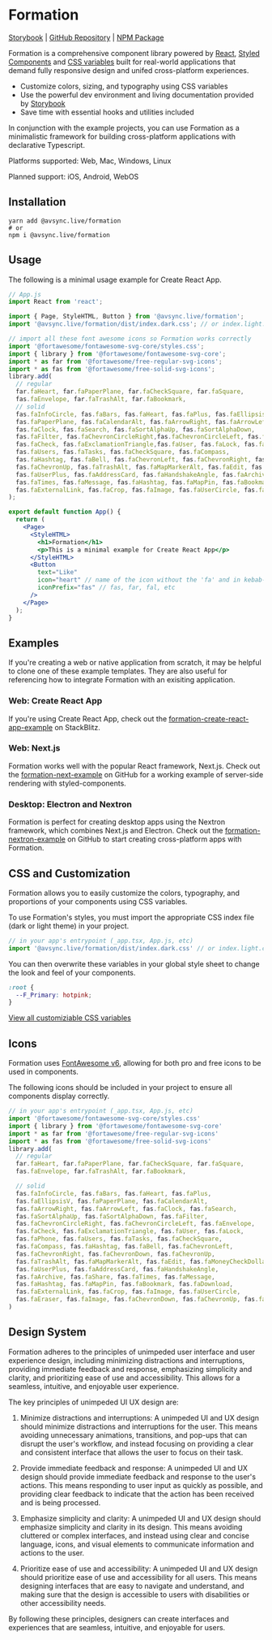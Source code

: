 # Formation

[Storybook](https://formation-ui.netlify.app) |
[GitHub Repository](https://github.com/AVsync-LIVE/formation) |
[NPM Package](https://www.npmjs.com/package/@avsync.live/formation)

Formation is a comprehensive component library powered by [React](https://reactjs.org/docs/getting-started.html), 
[Styled Components](https://styled-components.com/docs) and [CSS variables](https://developer.mozilla.org/en-US/docs/Web/CSS/Using_CSS_custom_properties) built for real-world applications that demand fully responsive design and unifed cross-platform experiences. 

 - Customize colors, sizing, and typography using CSS variables
 - Use the powerful dev environment and living documentation provided by [Storybook](https://formation-ui.netlify.app) 
 - Save time with essential hooks and utilities included

In conjunction with the example projects, you can use Formation as a minimalistic framework for building cross-platform applications with declarative Typescript.

Platforms supported: Web, Mac, Windows, Linux

Planned support: iOS, Android, WebOS

## Installation

```shell
yarn add @avsync.live/formation
# or
npm i @avsync.live/formation
```

## Usage

The following is a minimal usage example for Create React App.

```jsx
// App.js
import React from 'react';

import { Page, StyleHTML, Button } from '@avsync.live/formation';
import '@avsync.live/formation/dist/index.dark.css'; // or index.light.css

// import all these font awesome icons so Formation works correctly
import '@fortawesome/fontawesome-svg-core/styles.css';
import { library } from '@fortawesome/fontawesome-svg-core';
import * as far from '@fortawesome/free-regular-svg-icons';
import * as fas from '@fortawesome/free-solid-svg-icons';
library.add(
  // regular
  far.faHeart, far.faPaperPlane, far.faCheckSquare, far.faSquare,
  fas.faEnvelope, far.faTrashAlt, far.faBookmark,
  // solid
  fas.faInfoCircle, fas.faBars, fas.faHeart, fas.faPlus, fas.faEllipsisV,
  fas.faPaperPlane, fas.faCalendarAlt, fas.faArrowRight, fas.faArrowLeft,
  fas.faClock, fas.faSearch, fas.faSortAlphaUp, fas.faSortAlphaDown,
  fas.faFilter, fas.faChevronCircleRight,fas.faChevronCircleLeft, fas.faEnvelope,
  fas.faCheck, fas.faExclamationTriangle,fas.faUser, fas.faLock, fas.faPhone, 
  fas.faUsers, fas.faTasks, fas.faCheckSquare, fas.faCompass,
  fas.faHashtag, fas.faBell, fas.faChevronLeft, fas.faChevronRight, fas.faChevronDown,
  fas.faChevronUp, fas.faTrashAlt, fas.faMapMarkerAlt, fas.faEdit, fas.faMoneyCheckDollar,
  fas.faUserPlus, fas.faAddressCard, fas.faHandshakeAngle, fas.faArchive, fas.faShare,
  fas.faTimes, fas.faMessage, fas.faHashtag, fas.faMapPin, fas.faBookmark, fas.faDownload,
  fas.faExternalLink, fas.faCrop, fas.faImage, fas.faUserCircle, fas.faEraser, fas.faImage
);

export default function App() {
  return (
    <Page>
      <StyleHTML>
        <h1>Formation</h1>
        <p>This is a minimal example for Create React App</p>
      </StyleHTML>
      <Button
        text="Like"
        icon="heart" // name of the icon without the 'fa' and in kebab-case
        iconPrefix="fas" // fas, far, fal, etc
      />
    </Page>
  );
}
```

## Examples

If you're creating a web or native application from scratch, it may be helpful to clone one of these example templates. They are also useful for referencing how to integrate Formation with an exisiting application.

### Web: Create React App

If you're using Create React App, check out the [formation-create-react-app-example](https://stackblitz.com/edit/react-ts-xyhgvu) on StackBlitz.


### Web: Next.js

Formation works well with the popular React framework, Next.js. Check out the [formation-next-example](https://github.com/AVsync-LIVE/formation-next-example) on GitHub for a working example of server-side rendering with styled-components.


### Desktop: Electron and Nextron

Formation is perfect for creating desktop apps using the Nextron framework, which combines Next.js and Electron. Check out the [formation-nextron-example](https://github.com/AVsync-LIVE/formation-nextron-example) on GitHub to start creating cross-platform apps with Formation.


## CSS and Customization

Formation allows you to easily customize the colors, typography, and proportions of your components using CSS variables. 

To use Formation's styles, you must import the appropriate CSS index file (dark or light theme) in your project. 


```jsx
// in your app's entrypoint (_app.tsx, App.js, etc)
import '@avsync.live/formation/dist/index.dark.css' // or index.light.css
```

You can then overwrite these variables in your global style sheet to change the look and feel of your components.

```css
:root {
  --F_Primary: hotpink;
}
```

[View all customiziable CSS variables](https://formation-ui.netlify.app/?path=/story/theme--theme)


## Icons

Formation uses [FontAwesome v6](https://fontawesome.com/v6/search?m=free), allowing for both pro and free icons to be used in components. 

The following icons should be included in your project to ensure all components display correctly.

```jsx
// in your app's entrypoint (_app.tsx, App.js, etc)
import '@fortawesome/fontawesome-svg-core/styles.css'
import { library } from '@fortawesome/fontawesome-svg-core'
import * as far from '@fortawesome/free-regular-svg-icons'
import * as fas from '@fortawesome/free-solid-svg-icons'
library.add(
  // regular
  far.faHeart, far.faPaperPlane, far.faCheckSquare, far.faSquare,
  fas.faEnvelope, far.faTrashAlt, far.faBookmark,

  // solid
  fas.faInfoCircle, fas.faBars, fas.faHeart, fas.faPlus,
  fas.faEllipsisV, fas.faPaperPlane, fas.faCalendarAlt,
  fas.faArrowRight, fas.faArrowLeft, fas.faClock, fas.faSearch,
  fas.faSortAlphaUp, fas.faSortAlphaDown, fas.faFilter,
  fas.faChevronCircleRight, fas.faChevronCircleLeft, fas.faEnvelope,
  fas.faCheck, fas.faExclamationTriangle, fas.faUser, fas.faLock,
  fas.faPhone, fas.faUsers, fas.faTasks, fas.faCheckSquare,
  fas.faCompass, fas.faHashtag, fas.faBell, fas.faChevronLeft,
  fas.faChevronRight, fas.faChevronDown, fas.faChevronUp,
  fas.faTrashAlt, fas.faMapMarkerAlt, fas.faEdit, fas.faMoneyCheckDollar,
  fas.faUserPlus, fas.faAddressCard, fas.faHandshakeAngle,
  fas.faArchive, fas.faShare, fas.faTimes, fas.faMessage,
  fas.faHashtag, fas.faMapPin, fas.faBookmark, fas.faDownload,
  fas.faExternalLink, fas.faCrop, fas.faImage, fas.faUserCircle,
  fas.faEraser, fas.faImage, fas.faChevronDown, fas.faChevronUp, fas.faSort
)

```


## Design System

Formation adheres to the principles of unimpeded user interface and user experience design, including minimizing distractions and interruptions, providing immediate feedback and response, emphasizing simplicity and clarity, and prioritizing ease of use and accessibility. This allows for a seamless, intuitive, and enjoyable user experience.

The key principles of unimpeded UI UX design are:
 1. Minimize distractions and interruptions: A unimpeded UI and UX design should minimize distractions and interruptions for the user. This means avoiding unnecessary animations, transitions, and pop-ups that can disrupt the user's workflow, and instead focusing on providing a clear and consistent interface that allows the user to focus on their task.

 2. Provide immediate feedback and response: A unimpeded UI and UX design should provide immediate feedback and response to the user's actions. This means responding to user input as quickly as possible, and providing clear feedback to indicate that the action has been received and is being processed.

 3. Emphasize simplicity and clarity: A unimpeded UI and UX design should emphasize simplicity and clarity in its design. This means avoiding cluttered or complex interfaces, and instead using clear and concise language, icons, and visual elements to communicate information and actions to the user.

 4. Prioritize ease of use and accessibility: A unimpeded UI and UX design should prioritize ease of use and accessibility for all users. This means designing interfaces that are easy to navigate and understand, and making sure that the design is accessible to users with disabilities or other accessibility needs.

By following these principles, designers can create interfaces and experiences that are seamless, intuitive, and enjoyable for users.